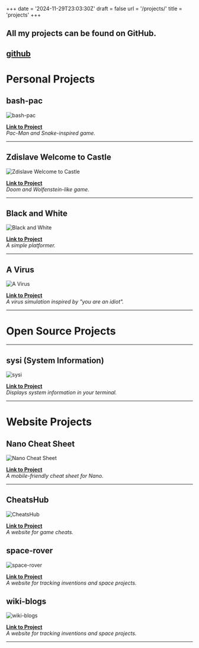 +++
date = '2024-11-29T23:03:30Z'
draft = false
url = '/projects/'
title = 'projects'
+++

## All my projects can be found on GitHub.

## [github](https://github.com/stuffbymax)

# Personal Projects

## bash-pac
![bash-pac](/images/project-images/bash-pac.png)

**[Link to Project](https://github.com/stuffbymax/bash-pac)**  
*Pac-Man and Snake-inspired game.*

---

## Zdislave Welcome to Castle
![Zdislave Welcome to Castle](/images/project-images/jK9v43.png)

**[Link to Project](https://stuff-by-max.itch.io/)**  
*Doom and Wolfenstein-like game.*

---

## Black and White
![Black and White](/images/project-images//black-white.png)

**[Link to Project](https://itch.io/e/11275490/stuff-by-max-updated-black-and-white)**  
*A simple platformer.*

---

## A Virus
![A Virus](/images/project-images/the-virus.png)

**[Link to Project](https://itch.io/event/20215678)**  
*A virus simulation inspired by "you are an idiot".*

---

# Open Source Projects

---

## sysi (System Information)
![sysi](/images/project-images/sysi-icon.png)

**[Link to Project](https://github.com/stuffbymax/)**  
*Displays system information in your terminal.*

---


# Website Projects

## Nano Cheat Sheet
![Nano Cheat Sheet](/images/project-images/nano-cheats-sheets.png)

**[Link to Project](https://github.com/stuffbymax/CheatsHub)**  
*A mobile-friendly cheat sheet for Nano.*

---


## CheatsHub
![CheatsHub](/images/project-images/cheats-hub.png)

**[Link to Project](https://stuffbymax.github.io/CheatsHub/)**  
*A website for game cheats.*

## space-rover
![space-rover](/images/project-images/space-rover.png)

**[Link to Project](https://stuffbymax.me/space-rover/)**  
*A website for tracking inventions and space projects.*

## wiki-blogs
![wiki-blogs](/images/project-images/wiki-blogs.jpg)

**[Link to Project](https://stuffbymax.me/wiki-blogs/)**  
*A website for tracking inventions and space projects.*



---
